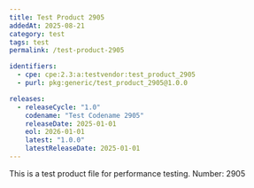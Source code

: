 ```yaml
---
title: Test Product 2905
addedAt: 2025-08-21
category: test
tags: test
permalink: /test-product-2905

identifiers:
  - cpe: cpe:2.3:a:testvendor:test_product_2905
  - purl: pkg:generic/test_product_2905@1.0.0

releases:
  - releaseCycle: "1.0"
    codename: "Test Codename 2905"
    releaseDate: 2025-01-01
    eol: 2026-01-01
    latest: "1.0.0"
    latestReleaseDate: 2025-01-01
---
```


This is a test product file for performance testing. Number: 2905
